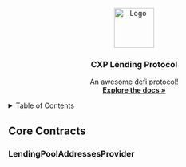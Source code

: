 <!-- PROJECT LOGO -->
<br />
<div align="center">
  <a href="https://github.com/othneildrew/Best-README-Template">
    <img src="images/logo.png" alt="Logo" width="80" height="80">
  </a>

  <h3 align="center">CXP Lending Protocol</h3>

  <p align="center">
    An awesome defi protocol!
    <br />
    <a href="https://github.com/othneildrew/Best-README-Template"><strong>Explore the docs »</strong></a>
    <br />
  </p>
</div>

<!-- TABLE OF CONTENTS -->
<details>
  <summary>Table of Contents</summary>
  <ol>
    <li>
      <a href="#about-the-project">Core Contracts</a>
      <ul>
        <li><a href="#built-with">LendingPoolAddressesProvider</a></li>
      </ul>
      <ul>
        <li><a href="#built-with">LendingPoolAddressesProviderRegistry</a></li>
      </ul>
      <ul>
        <li><a href="#built-with">LendingPool</a></li>
      </ul>
      <ul>
        <li><a href="#built-with">LendingPoolCollateralManager</a></li>
      </ul>
      <ul>
        <li><a href="#built-with">LendingPoolConfigurator</a></li>
      </ul>
      <ul>
        <li><a href="#built-with">LendingRateOracle</a></li>
      </ul>
      <ul>
        <li><a href="#built-with">PriceOracle</a></li>
      </ul>
      <ul>
        <li><a href="#built-with">PoolAdmin</a></li>
      </ul>
      <ul>
        <li><a href="#built-with">EmergencyAdmin</a></li>
      </ul>
      <ul>
        <li><a href="#built-with">ProtocolDataProvider</a></li>
      </ul>
      <ul>
        <li><a href="#built-with">WETHGateway</a></li>
      </ul>
    </li>
  </ol>
</details>

<!-- CORE CONTRACTS -->

## Core Contracts

### LendingPoolAddressesProvider
